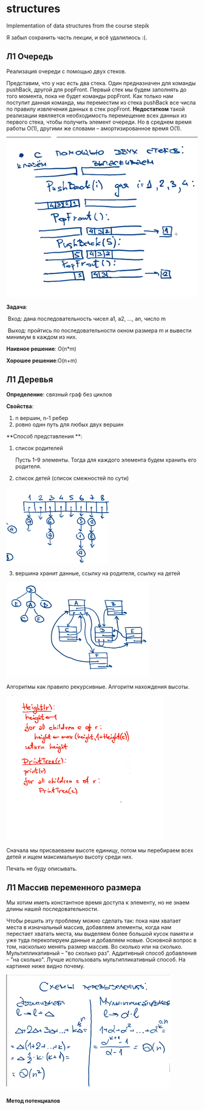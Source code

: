 # structures
 Implementation of data structures from the course stepik

Я забыл сохранить часть лекции, и всё удалилиось :(. 

## Л1 Очередь

Реализация очереди с помощью двух стеков. 

Представим, что у нас есть два стека. Один предназначен для команды pushBack, другой для popFront. Первый стек мы будем заполнять до того момента, пока не будет команды popFront. Как только нам поступит данная команда, мы переместим из стека pushBack все числа по правилу извлечения данных в стек popFront. **Недостатком** такой реализации явяляется необходимость перемещение всех данных из первого стека, чтобы получить элемент очереди. Но в среднем время работы O(1), другими же словами – амортизированное время O(1).

![queue_stacks](lecture/img/queue_stacks.PNG)

**Задача**:

​	Вход: дана последовательность чисел a1, a2, …, an, число m 

​	Выход: пройтись по последовательности окном размера m и вывести минимум в каждом из них. 

**Наивное решение**: O(n*m) 

**Хорошее решение**:O(n+m)

## Л1 Деревья

**Определение**: связный граф без циклов 

**Свойства**: 

1. n вершин, n-1 ребер
2. ровно один путь для любых двух вершин

**Способ представления **:

1. список родителей

   Пусть 1–9 элементы. Тогда для каждого элемента будем хранить его родителя.

2. список детей (список смежностей по сути)

![list_child](lecture/img/list_child.PNG)

3. вершина хранит данные, ссылку на родителя, ссылку на детей

![head_tree](lecture/img/head_tree.PNG)

Алгоритмы как правило рекурсивные. Алгоритм нахождения высоты.

![tree_alg](lecture/img/tree_alg.PNG)

Сначала мы присваеваем высоте единицу, потом мы перебираем всех детей и ищем максимальную высоту среди них.

Печать не буду описывать.

## Л1 Массив переменного размера

Мы хотим иметь константное время доступа к элементу, но не знаем длины нашей последовательности. 

Чтобы решить эту проблему можно сделать так: пока нам хватает места в изначальный массив, добавляем элементы, когда нам перестает хватать места, мы выделяем более большой кусок памяти и уже туда перекопируем данные и добавляем новые. Основной вопрос в том, насколько менять размер массив. Во сколько или на сколько. Мультипликативный – "во сколько раз". Аддитивный способ добавления – "на сколько".  Лучше использовать мультипликативный способ. На картинке ниже видно почему. 

![array](lecture/img/array.PNG)

#### Метод потенциалов 

